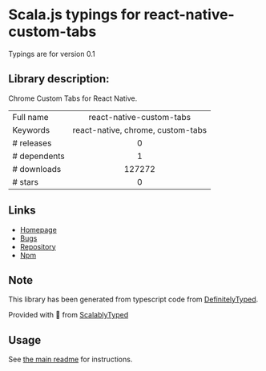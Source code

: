 
# Scala.js typings for react-native-custom-tabs

Typings are for version 0.1

## Library description:
Chrome Custom Tabs for React Native.

|                    |                 |
| ------------------ | :-------------: |
| Full name          | react-native-custom-tabs |
| Keywords           | react-native, chrome, custom-tabs |
| # releases         | 0 |
| # dependents       | 1 |
| # downloads        | 127272 |
| # stars            | 0 |

## Links
- [Homepage](https://github.com/droibit/react-native-custom-tabs)
- [Bugs](https://github.com/droibit/react-native-custom-tabs/issues)
- [Repository](https://github.com/droibit/react-native-custom-tabs)
- [Npm](https://www.npmjs.com/package/react-native-custom-tabs)
    


## Note
This library has been generated from typescript code from [DefinitelyTyped](https://definitelytyped.org).

Provided with :purple_heart: from [ScalablyTyped](https://github.com/oyvindberg/ScalablyTyped)

## Usage
See [the main readme](../../readme.md) for instructions.


